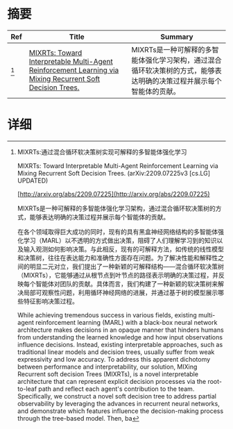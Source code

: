 # 摘要

| Ref | Title | Summary |
| --- | --- | --- |
| [^1] | [MIXRTs: Toward Interpretable Multi-Agent Reinforcement Learning via Mixing Recurrent Soft Decision Trees.](http://arxiv.org/abs/2209.07225) | MIXRTs是一种可解释的多智能体强化学习架构，通过混合循环软决策树的方式，能够表达明确的决策过程并展示每个智能体的贡献。 |

# 详细

[^1]: MIXRTs:通过混合循环软决策树实现可解释的多智能体强化学习

    MIXRTs: Toward Interpretable Multi-Agent Reinforcement Learning via Mixing Recurrent Soft Decision Trees. (arXiv:2209.07225v3 [cs.LG] UPDATED)

    [http://arxiv.org/abs/2209.07225](http://arxiv.org/abs/2209.07225)

    MIXRTs是一种可解释的多智能体强化学习架构，通过混合循环软决策树的方式，能够表达明确的决策过程并展示每个智能体的贡献。

    

    在各个领域取得巨大成功的同时，现有的具有黑盒神经网络结构的多智能体强化学习（MARL）以不透明的方式做出决策，阻碍了人们理解学习到的知识以及输入观测如何影响决策。与此相反，现有的可解释方法，如传统的线性模型和决策树，往往在表达能力和准确性方面存在问题。为了解决性能和解释性之间的明显二元对立，我们提出了一种新颖的可解释结构——混合循环软决策树（MIXRTs），它能够通过从根节点到叶节点的路径表示明确的决策过程，并反映每个智能体对团队的贡献。具体而言，我们构建了一种新颖的软决策树来解决局部可观察性问题，利用循环神经网络的进展，并通过基于树的模型展示哪些特征影响决策过程。

    While achieving tremendous success in various fields, existing multi-agent reinforcement learning (MARL) with a black-box neural network architecture makes decisions in an opaque manner that hinders humans from understanding the learned knowledge and how input observations influence decisions. Instead, existing interpretable approaches, such as traditional linear models and decision trees, usually suffer from weak expressivity and low accuracy. To address this apparent dichotomy between performance and interpretability, our solution, MIXing Recurrent soft decision Trees (MIXRTs), is a novel interpretable architecture that can represent explicit decision processes via the root-to-leaf path and reflect each agent's contribution to the team. Specifically, we construct a novel soft decision tree to address partial observability by leveraging the advances in recurrent neural networks, and demonstrate which features influence the decision-making process through the tree-based model. Then, ba
    

